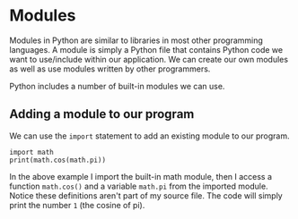 # Modules

Modules in Python are similar to libraries in most other programming languages. A module is simply a Python file that contains Python code we want to use/include within our application. We can create our own modules as well as use modules written by other programmers.

Python includes a number of built-in modules we can use.

## Adding a module to our program

We can use the `import` statement to add an existing module to our program.

    import math
    print(math.cos(math.pi))

In the above example I import the built-in math module, then I access a function `math.cos()` and a variable `math.pi` from the imported module. Notice these definitions aren't part of my source file. The code will simply print the number `1` (the cosine of pi).